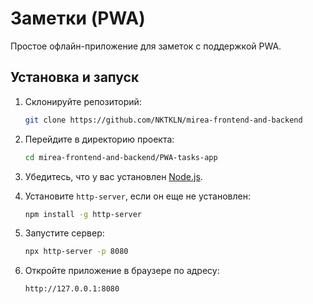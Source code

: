 # Заметки (PWA)

Простое офлайн-приложение для заметок с поддержкой PWA.

## Установка и запуск

1. Склонируйте репозиторий:
   ```bash
   git clone https://github.com/NKTKLN/mirea-frontend-and-backend
   ```

2. Перейдите в директорию проекта:
   ```bash
   cd mirea-frontend-and-backend/PWA-tasks-app
   ```

3. Убедитесь, что у вас установлен [Node.js](https://nodejs.org/).

4. Установите `http-server`, если он еще не установлен:
   ```bash
   npm install -g http-server
   ```

5. Запустите сервер:
   ```bash
   npx http-server -p 8080
   ```

6. Откройте приложение в браузере по адресу:
   ```
   http://127.0.0.1:8080
   ```
